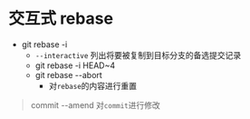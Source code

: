 # 交互式 rebase

- git rebase -i
  - `--interactive` 列出将要被复制到目标分支的备选提交记录
  - git rebase -i HEAD~4
  - git rebase --abort
    - 对`rebase`的内容进行重置

> commit --amend 对`commit`进行修改

